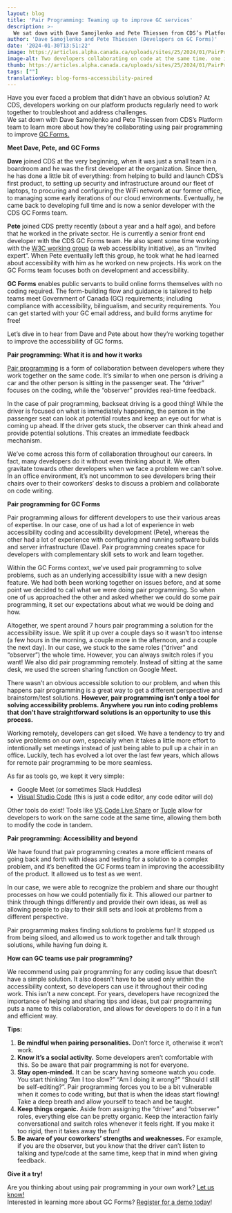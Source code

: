 ```yaml
---
layout: blog
title: 'Pair Programming: Teaming up to improve GC services'
description: >-
  We sat down with Dave Samojlenko and Pete Thiessen from CDS’s Platform team to learn more about how they’re collaborating using pair programming to improve GC Forms.
author: 'Dave Samojlenko and Pete Thiessen (Developers on GC Forms)'
date: '2024-01-30T13:51:22'
image: https://articles.alpha.canada.ca/uploads/sites/25/2024/01/PairProgramming_011124_Blog.png
image-alt: Two developers collaborating on code at the same time. one is writing while the other is reviewing and providing real-time feedback.
thumb: https://articles.alpha.canada.ca/uploads/sites/25/2024/01/PairProgramming_011124_Blog.png
tags: [""]
translationKey: blog-forms-accessibility-paired
---
```


<p>Have you ever faced a problem that didn’t have an obvious solution? At CDS, developers working on our platform products regularly need to work together to troubleshoot and address challenges.<br>We sat down with Dave Samojlenko and Pete Thiessen from CDS&#8217;s Platform team to learn more about how they&#8217;re collaborating using pair programming to improve <a href="https://articles.alpha.canada.ca/forms-formulaires/?utm_source=EN_Blog-forms-accessibility-paired&amp;utm_medium=Blog&amp;utm_campaign=forms_blogs" target="_blank" rel="noreferrer noopener">GC Forms.</a></p>



<p><strong>Meet Dave, Pete, and GC Forms</strong></p>



<p><strong>Dave</strong> joined CDS at the very beginning, when it was just a small team in a boardroom and he was the first developer at the organization. Since then, he has done a little bit of everything: from helping to build and launch CDS&#8217;s first product, to setting up security and infrastructure around our fleet of laptops, to procuring and configuring the WiFi network at our former office, to managing some early iterations of our cloud environments. Eventually, he came back to developing full time and is now a senior developer with the CDS GC Forms team.</p>



<p><strong>Pete</strong> joined CDS pretty recently (about a year and a half ago), and before that he worked in the private sector. He is currently a senior front end developer with the CDS GC Forms team. He also spent some time working with the <a href="https://www.w3.org/WAI/fundamentals/accessibility-intro/" target="_blank" rel="noreferrer noopener">W3C working group</a> (a web accessibility initiative), as an “invited expert”. When Pete eventually left this group, he took what he had learned about accessibility with him as he worked on new projects. His work on the GC Forms team focuses both on development and accessibility.&nbsp;</p>



<p><strong>GC Forms</strong> enables public servants to build online forms themselves with no coding required. The form-building flow and guidance is tailored to help teams meet Government of Canada (GC) requirements; including compliance with accessibility, bilingualism, and security requirements. You can get started with your GC email address, and build forms anytime for free!&nbsp;</p>



<p>Let’s dive in to hear from Dave and Pete about how they’re working together to improve the accessibility of GC forms.&nbsp;&nbsp;&nbsp;</p>



<p><strong>Pair programming: What it is and how it works</strong></p>



<p><a href="https://www.btb.termiumplus.gc.ca/tpv2alpha/alpha-eng.html?lang=eng&amp;i=1&amp;srchtxt=pair+programming&amp;index=alt&amp;codom2nd_wet=1#resultrecs" target="_blank" rel="noreferrer noopener">Pair programming</a> is a form of collaboration between developers where they work together on the same code. It’s similar to when one person is driving a car and the other person is sitting in the passenger seat. The “driver” focuses on the coding, while the “observer” provides real-time feedback.&nbsp;</p>



<p>In the case of pair programming, backseat driving is a good thing! While the driver is focused on what is immediately happening, the person in the passenger seat can look at potential routes and keep an eye out for what is coming up ahead. If the driver gets stuck, the observer can think ahead and provide potential solutions. This creates an immediate feedback mechanism.</p>



<p>We’ve come across this form of collaboration throughout our careers. In fact, many developers do it without even thinking about it. We often gravitate towards other developers when we face a problem we can’t solve. In an office environment, it’s not uncommon to see developers bring their chairs over to their coworkers’ desks to discuss a problem and collaborate on code writing.</p>



<p><strong>Pair programming for GC Forms&nbsp;</strong></p>



<p>Pair programming allows for different developers to use their various areas of expertise. In our case, one of us had a lot of experience in web accessibility coding and accessibility development (Pete), whereas the other had a lot of experience with configuring and running software builds and server infrastructure (Dave). Pair programming creates space for developers with complementary skill sets to work and learn together.&nbsp;</p>



<p>Within the GC Forms context, we’ve used pair programming to solve problems, such as an underlying accessibility issue with a new design feature. We had both been working together on issues before, and at some point we decided to call what we were doing pair programming. So when one of us approached the other and asked whether we could do some pair programming, it set our expectations about what we would be doing and how.&nbsp;</p>



<p>Altogether, we spent around 7 hours pair programming a solution for the accessibility issue. We split it up over a couple days so it wasn’t too intense (a few hours in the morning, a couple more in the afternoon, and a couple the next day). In our case, we stuck to the same roles (“driver” and “observer”) the whole time. However, you can always switch roles if you want! We also did pair programming remotely. Instead of sitting at the same desk, we used the screen sharing function on Google Meet.&nbsp;</p>



<p>There wasn’t an obvious accessible solution to our problem, and when this happens pair programming is a great way to get a different perspective and brainstorm/test solutions. <strong>However, pair programming isn’t only a tool for solving accessibility problems. Anywhere you run into coding problems that don’t have straightforward solutions is an opportunity to use this process.&nbsp;</strong></p>



<p>Working remotely, developers can get siloed. We have a tendency to try and solve problems on our own, especially when it takes a little more effort to intentionally set meetings instead of just being able to pull up a chair in an office. Luckily, tech has evolved a lot over the last few years, which allows for remote pair programming to be more seamless.&nbsp;</p>



<p>As far as tools go, we kept it very simple:&nbsp;</p>



<ul class="wp-block-list">
<li>Google Meet (or sometimes Slack Huddles)</li>



<li><a href="https://code.visualstudio.com/" target="_blank" rel="noreferrer noopener">Visual Studio Code</a> (this is just a code editor, any code editor will do)</li>
</ul>



<p>Other tools do exist! Tools like <a href="https://code.visualstudio.com/learn/collaboration/live-share" target="_blank" rel="noreferrer noopener">VS Code Live Share</a> or <a href="https://tuple.app/" target="_blank" rel="noreferrer noopener">Tuple</a> allow for developers to work on the same code at the same time, allowing them both to modify the code in tandem.</p>



<p><strong>Pair programming: Accessibility and beyond</strong></p>



<p>We have found that pair programming creates a more efficient means of going back and forth with ideas and testing for a solution to a complex problem, and it’s benefited the GC Forms team in improving the accessibility of the product. It allowed us to test as we went.</p>



<p>In our case, we were able to recognize the problem and share our thought processes on how we could potentially fix it. This allowed our partner to think through things differently and provide their own ideas, as well as allowing people to play to their skill sets and look at problems from a different perspective.&nbsp;</p>



<p>Pair programming makes finding solutions to problems fun! It stopped us from being siloed, and allowed us to work together and talk through solutions, while having fun doing it.</p>



<p><strong>How can GC teams use pair programming?</strong></p>



<p>We recommend using pair programming for any coding issue that doesn&#8217;t have a simple solution. It also doesn’t have to be used only within the accessibility context, so developers can use it throughout their coding work. This isn’t a new concept. For years, developers have recognized the importance of helping and sharing tips and ideas, but pair programming puts a name to this collaboration, and allows for developers to do it in a fun and efficient way.&nbsp;</p>



<p><strong>Tips:</strong></p>



<ol class="wp-block-list">
<li><strong>Be mindful when pairing personalities.</strong> Don’t force it, otherwise it won’t work.&nbsp;</li>



<li><strong>Know it’s a social activity.</strong> Some developers aren’t comfortable with this. So be aware that pair programming is not for everyone.&nbsp;</li>



<li><strong>Stay open-minded.</strong> It can be scary having someone watch you code. You start thinking “Am I too slow?” “Am I doing it wrong?” “Should I still be self-editing?”. Pair programming forces you to be a bit vulnerable when it comes to code writing, but that is when the ideas start flowing! Take a deep breath and allow yourself to teach and be taught.&nbsp;</li>



<li><strong>Keep things organic.</strong> Aside from assigning the “driver” and “observer” roles, everything else can be pretty organic. Keep the interaction fairly conversational and switch roles whenever it feels right. If you make it too rigid, then it takes away the fun!</li>



<li><strong>Be aware of your coworkers’ strengths and weaknesses.</strong> For example, if you are the observer, but you know that the driver can’t listen to talking and type/code at the same time, keep that in mind when giving feedback.&nbsp;</li>
</ol>



<p><strong>Give it a try!</strong></p>



<p>Are you thinking about using pair programming in your own work? <a href="mailto:cds-snc@servicecanada.gc.ca" target="_blank" rel="noreferrer noopener">Let us know!</a><br>Interested in learning more about GC Forms? <a href="https://articles.alpha.canada.ca/forms-formulaires/register-for-a-demo/?utm_source=EN_Blog-forms-accessibility-paired&amp;utm_medium=Blog+post&amp;utm_campaign=forms_blogs" target="_blank" rel="noreferrer noopener">Register for a demo today</a>!</p>


